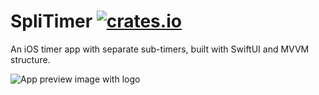 # SpliTimer <a href="https://apps.apple.com/us/app/splitimer/id1494975690?mt=8"><img src="https://linkmaker.itunes.apple.com/assets/shared/badges/en-us/appstore-sm.svg" alt="crates.io"></a>
An iOS timer app with separate sub-timers, built with SwiftUI and MVVM structure.

![App preview image with logo][app-preview-logo]

[app-preview-logo]: https://dev.enddle.me/app/SpliTimer/app-preview-logo.jpg "App preview image with logo"
